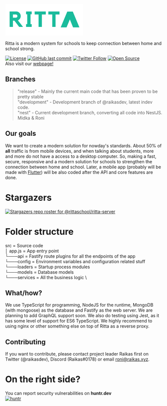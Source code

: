 <!-- Hello! Welcome to the sources of the Ritta readme, woo! -->
<img src="https://github.com/rittaschool/info/raw/master/Ritta.png" alt="Ritta Logo" height="100">

Ritta is a modern system for schools to keep connection between home and school strong.

[![License](https://img.shields.io/badge/License-Apache%202.0-blue.svg)](https://opensource.org/licenses/Apache-2.0)
[![GitHub last commit](https://img.shields.io/github/last-commit/rittaschool/ritta-server.svg?style=flat)]()
[![Twitter Follow](https://img.shields.io/twitter/follow/rittaschool.svg?style=social)](https://twitter.com/rittasoft)
[![Open Source](https://badges.frapsoft.com/os/v1/open-source.svg?v=103)](https://opensource.org/) \
Also visit our [webpage!](https://ritta.fi/jarjestelma)

## Branches

> "release" - Mainly the current main code that has been proven to be pretty stable \
> "development" - Development branch of @raikasdev, latest indev code. \
> "nest" - Current development branch, converting all code into NestJS. Midka & Roni

## Our goals

We want to create a modern solution for nowday's standards. About 50% of **all** traffic is from mobile devices, and when talking about students, more and more do not have a access to a desktop computer. So, making a fast, secure, responsive and a modern solution for schools to strengthen the connection between home and school.
Later, a mobile app (probably will be made with [Flutter](https://flutter.dev)) will be also coded after the API and core features are done.

# Stargazers

[![Stargazers repo roster for @rittaschool/ritta-server](https://reporoster.com/stars/dark/notext/rittaschool/ritta-server)](https://github.com/rittaschool/ritta-server/stargazers)

# Folder structure

src = Source code \
│ app.js = App entry point \
└───api = Fastify route plugins for all the endpoints of the app \
└───config = Environment variables and configuration related stuff \
└───loaders = Startup process modules \
└───models = Database models \
└───services = All the business logic \

## What/how?

We use TypeScript for programming, NodeJS for the runtime, MongoDB (with mongoose) as the database and Fastify as the web server. We are planning to add GraphQL support soon.
We also do testing using Jest, as it has some level of support for ES6 TypeScript.
We highly recommend to using nginx or other something else on top of Ritta as a reverse proxy.

## Contributing

If you want to contribute, please contact project leader Raikas first on Twitter (@raikasdev), Discord (Raikas#0178) or email [roni@raikas.xyz](mailto:roni@raikas.xyz).

# On the right side?

You can report security vulnerabilities on **huntr.dev** \
[![huntr](https://cdn.huntr.dev/huntr_security_badge_mono.svg)](https://huntr.dev)
